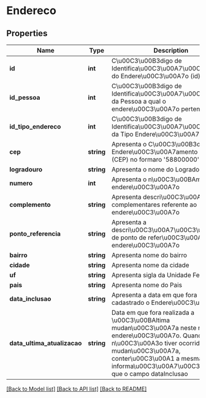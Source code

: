 # Endereco

## Properties
Name | Type | Description | Notes
------------ | ------------- | ------------- | -------------
**id** | **int** | C\u00C3\u00B3digo de Identifica\u00C3\u00A7\u00C3\u00A3o do Endere\u00C3\u00A7o (id). | [optional] 
**id_pessoa** | **int** | C\u00C3\u00B3digo de Identifica\u00C3\u00A7\u00C3\u00A3o da Pessoa a qual o endere\u00C3\u00A7o pertence (id) | [optional] 
**id_tipo_endereco** | **int** | C\u00C3\u00B3digo de Identifica\u00C3\u00A7\u00C3\u00A3o da Tipo Endere\u00C3\u00A7o (id) | [optional] 
**cep** | **string** | Apresenta o C\u00C3\u00B3digo de Endere\u00C3\u00A7amento Postal (CEP) no formaro &#39;58800000&#39; | [optional] 
**logradouro** | **string** | Apresenta o nome do Logradouro | [optional] 
**numero** | **int** | Apresenta o n\u00C3\u00BAmero do endere\u00C3\u00A7o | [optional] 
**complemento** | **string** | Apresenta descri\u00C3\u00A7oes complementares referente ao endere\u00C3\u00A7o | [optional] 
**ponto_referencia** | **string** | Apresenta a descri\u00C3\u00A7\u00C3\u00A3o de ponto de refer\u00C3\u00AAncia do endere\u00C3\u00A7o | [optional] 
**bairro** | **string** | Apresenta nome do bairro | [optional] 
**cidade** | **string** | Apresenta nome da cidade | [optional] 
**uf** | **string** | Apresenta sigla da Unidade Federativa | [optional] 
**pais** | **string** | Apresenta nome do Pais | [optional] 
**data_inclusao** | **string** | Apresenta a data em que fora cadastrado o Endere\u00C3\u00A7o | [optional] 
**data_ultima_atualizacao** | **string** | Data em que fora realizada a \u00C3\u00BAltima mudan\u00C3\u00A7a neste registro de endere\u00C3\u00A7o. Quando n\u00C3\u00A3o tiver ocorrido mudan\u00C3\u00A7a, conter\u00C3\u00A1 a mesma informa\u00C3\u00A7\u00C3\u00A3o que o campo dataInclusao | [optional] 

[[Back to Model list]](../README.md#documentation-for-models) [[Back to API list]](../README.md#documentation-for-api-endpoints) [[Back to README]](../README.md)


